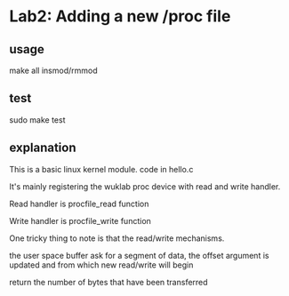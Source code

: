 # Lab2: Adding a new /proc file

## usage
make all
insmod/rmmod

## test
sudo make test

## explanation
This is a basic linux kernel module. code in hello.c

It's mainly registering the wuklab proc device with read and write handler.

Read handler is procfile_read function

Write handler is procfile_write function

One tricky thing to note is that the read/write mechanisms.

the user space buffer ask for a segment of data, the offset argument is updated and from which new read/write will begin

return the number of bytes that have been transferred

